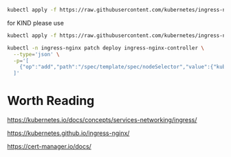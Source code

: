 ```sh
kubectl apply -f https://raw.githubusercontent.com/kubernetes/ingress-nginx/controller-v1.13.1/deploy/static/provider/cloud/deploy.yaml
```

for KIND please use
```sh
kubectl apply -f https://raw.githubusercontent.com/kubernetes/ingress-nginx/main/deploy/static/provider/kind/deploy.yaml

kubectl -n ingress-nginx patch deploy ingress-nginx-controller \
  --type='json' \
  -p='[
    {"op":"add","path":"/spec/template/spec/nodeSelector","value":{"kubernetes.io/hostname":"workshop-control-plane"}}
  ]'

```

# Worth Reading
https://kubernetes.io/docs/concepts/services-networking/ingress/

https://kubernetes.github.io/ingress-nginx/

https://cert-manager.io/docs/
